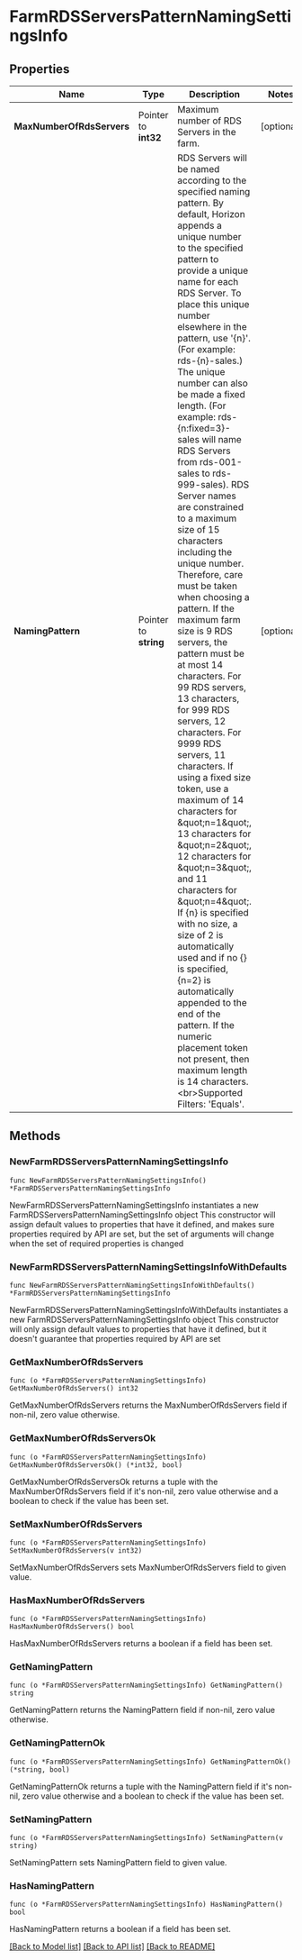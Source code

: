 # FarmRDSServersPatternNamingSettingsInfo

## Properties

Name | Type | Description | Notes
------------ | ------------- | ------------- | -------------
**MaxNumberOfRdsServers** | Pointer to **int32** | Maximum number of RDS Servers in the farm. | [optional] 
**NamingPattern** | Pointer to **string** | RDS Servers will be named according to the specified naming pattern. By default, Horizon appends a unique number to the specified pattern to provide a unique name for each RDS Server. To place this unique number elsewhere in the pattern, use &#39;{n}&#39;. (For example: rds-{n}-sales.) The unique number can also be made a fixed length. (For example: rds-{n:fixed&#x3D;3}-sales will name RDS Servers from rds-001-sales to rds-999-sales). RDS Server names are constrained to a maximum size of 15 characters including the unique number. Therefore, care must be taken when choosing a pattern. If the maximum farm size is 9 RDS servers, the pattern must be at most 14 characters. For 99 RDS servers, 13 characters, for 999 RDS servers, 12 characters. For 9999 RDS servers, 11 characters. If using a fixed size token, use a maximum of 14 characters for \&quot;n&#x3D;1\&quot;, 13 characters for \&quot;n&#x3D;2\&quot;, 12 characters for \&quot;n&#x3D;3\&quot;, and 11 characters for \&quot;n&#x3D;4\&quot;. If {n} is specified with no size, a size of 2 is automatically used and if no {} is specified, {n&#x3D;2} is automatically appended to the end of the pattern. If the numeric placement token not present, then maximum length is 14 characters.&lt;br&gt;Supported Filters: &#39;Equals&#39;. | [optional] 

## Methods

### NewFarmRDSServersPatternNamingSettingsInfo

`func NewFarmRDSServersPatternNamingSettingsInfo() *FarmRDSServersPatternNamingSettingsInfo`

NewFarmRDSServersPatternNamingSettingsInfo instantiates a new FarmRDSServersPatternNamingSettingsInfo object
This constructor will assign default values to properties that have it defined,
and makes sure properties required by API are set, but the set of arguments
will change when the set of required properties is changed

### NewFarmRDSServersPatternNamingSettingsInfoWithDefaults

`func NewFarmRDSServersPatternNamingSettingsInfoWithDefaults() *FarmRDSServersPatternNamingSettingsInfo`

NewFarmRDSServersPatternNamingSettingsInfoWithDefaults instantiates a new FarmRDSServersPatternNamingSettingsInfo object
This constructor will only assign default values to properties that have it defined,
but it doesn't guarantee that properties required by API are set

### GetMaxNumberOfRdsServers

`func (o *FarmRDSServersPatternNamingSettingsInfo) GetMaxNumberOfRdsServers() int32`

GetMaxNumberOfRdsServers returns the MaxNumberOfRdsServers field if non-nil, zero value otherwise.

### GetMaxNumberOfRdsServersOk

`func (o *FarmRDSServersPatternNamingSettingsInfo) GetMaxNumberOfRdsServersOk() (*int32, bool)`

GetMaxNumberOfRdsServersOk returns a tuple with the MaxNumberOfRdsServers field if it's non-nil, zero value otherwise
and a boolean to check if the value has been set.

### SetMaxNumberOfRdsServers

`func (o *FarmRDSServersPatternNamingSettingsInfo) SetMaxNumberOfRdsServers(v int32)`

SetMaxNumberOfRdsServers sets MaxNumberOfRdsServers field to given value.

### HasMaxNumberOfRdsServers

`func (o *FarmRDSServersPatternNamingSettingsInfo) HasMaxNumberOfRdsServers() bool`

HasMaxNumberOfRdsServers returns a boolean if a field has been set.

### GetNamingPattern

`func (o *FarmRDSServersPatternNamingSettingsInfo) GetNamingPattern() string`

GetNamingPattern returns the NamingPattern field if non-nil, zero value otherwise.

### GetNamingPatternOk

`func (o *FarmRDSServersPatternNamingSettingsInfo) GetNamingPatternOk() (*string, bool)`

GetNamingPatternOk returns a tuple with the NamingPattern field if it's non-nil, zero value otherwise
and a boolean to check if the value has been set.

### SetNamingPattern

`func (o *FarmRDSServersPatternNamingSettingsInfo) SetNamingPattern(v string)`

SetNamingPattern sets NamingPattern field to given value.

### HasNamingPattern

`func (o *FarmRDSServersPatternNamingSettingsInfo) HasNamingPattern() bool`

HasNamingPattern returns a boolean if a field has been set.


[[Back to Model list]](../README.md#documentation-for-models) [[Back to API list]](../README.md#documentation-for-api-endpoints) [[Back to README]](../README.md)


